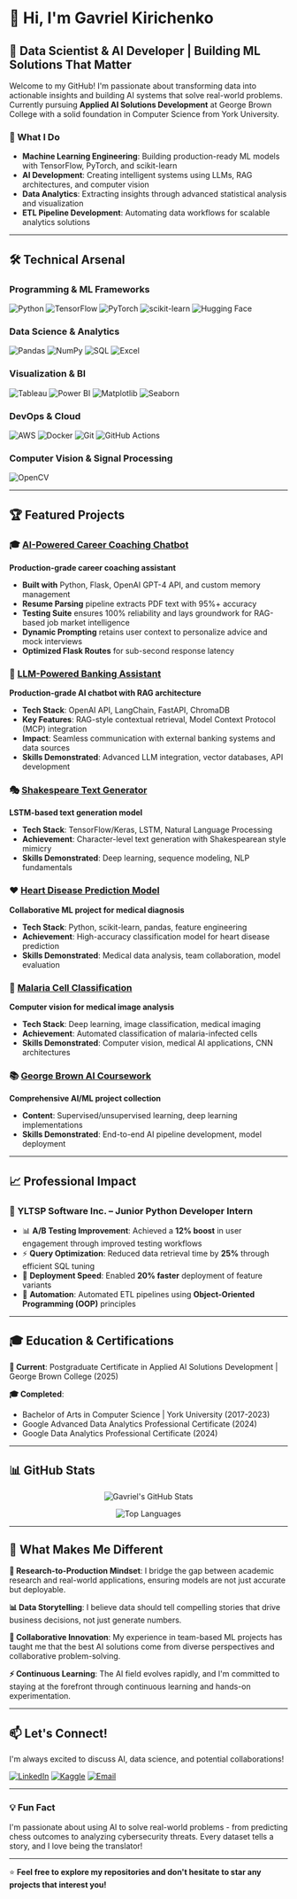 # 👋 Hi, I'm Gavriel Kirichenko

## 🚀 Data Scientist & AI Developer | Building ML Solutions That Matter

Welcome to my GitHub! I'm passionate about transforming data into actionable insights and building AI systems that solve real-world problems. Currently pursuing **Applied AI Solutions Development** at George Brown College with a solid foundation in Computer Science from York University.

### 🎯 What I Do

- **Machine Learning Engineering**: Building production-ready ML models with TensorFlow, PyTorch, and scikit-learn
- **AI Development**: Creating intelligent systems using LLMs, RAG architectures, and computer vision
- **Data Analytics**: Extracting insights through advanced statistical analysis and visualization
- **ETL Pipeline Development**: Automating data workflows for scalable analytics solutions

---

## 🛠️ Technical Arsenal

### **Programming & ML Frameworks**

![Python](https://img.shields.io/badge/Python-3776AB?style=for-the-badge&logo=python&logoColor=white)
![TensorFlow](https://img.shields.io/badge/TensorFlow-FF6F00?style=for-the-badge&logo=tensorflow&logoColor=white)
![PyTorch](https://img.shields.io/badge/PyTorch-EE4C2C?style=for-the-badge&logo=pytorch&logoColor=white)
![scikit-learn](https://img.shields.io/badge/scikit--learn-F7931E?style=for-the-badge&logo=scikit-learn&logoColor=white)
![Hugging Face](https://img.shields.io/badge/🤗%20Hugging%20Face-FFD21E?style=for-the-badge)

### **Data Science & Analytics**

![Pandas](https://img.shields.io/badge/pandas-150458?style=for-the-badge&logo=pandas&logoColor=white)
![NumPy](https://img.shields.io/badge/numpy-013243?style=for-the-badge&logo=numpy&logoColor=white)
![SQL](https://img.shields.io/badge/SQL-336791?style=for-the-badge&logo=postgresql&logoColor=white)
![Excel](https://img.shields.io/badge/Microsoft_Excel-217346?style=for-the-badge&logo=microsoft-excel&logoColor=white)

### **Visualization & BI**

![Tableau](https://img.shields.io/badge/Tableau-E97627?style=for-the-badge&logo=tableau&logoColor=white)
![Power BI](https://img.shields.io/badge/Power_BI-F2C811?style=for-the-badge&logo=powerbi&logoColor=black)
![Matplotlib](https://img.shields.io/badge/Matplotlib-11557C?style=for-the-badge)
![Seaborn](https://img.shields.io/badge/Seaborn-3776AB?style=for-the-badge)

### **DevOps & Cloud**

![AWS](https://img.shields.io/badge/AWS-232F3E?style=for-the-badge&logo=amazon-aws&logoColor=white)
![Docker](https://img.shields.io/badge/Docker-2496ED?style=for-the-badge&logo=docker&logoColor=white)
![Git](https://img.shields.io/badge/Git-F05032?style=for-the-badge&logo=git&logoColor=white)
![GitHub Actions](https://img.shields.io/badge/GitHub_Actions-2088FF?style=for-the-badge&logo=github-actions&logoColor=white)

### **Computer Vision & Signal Processing**

![OpenCV](https://img.shields.io/badge/OpenCV-5C3EE8?style=for-the-badge&logo=opencv&logoColor=white)

---

## 🏆 Featured Projects

### 🎓 [AI-Powered Career Coaching Chatbot](https://github.com/gabikir99/ResumeAI)

**Production-grade career coaching assistant**

- **Built with** Python, Flask, OpenAI GPT-4 API, and custom memory management
- **Resume Parsing** pipeline extracts PDF text with 95%+ accuracy
- **Testing Suite** ensures 100% reliability and lays groundwork for RAG-based job market intelligence
- **Dynamic Prompting** retains user context to personalize advice and mock interviews
- **Optimized Flask Routes** for sub-second response latency

### 🤖 [LLM-Powered Banking Assistant](https://github.com/gabikir99/llm-chatbot)

**Production-grade AI chatbot with RAG architecture**

- **Tech Stack**: OpenAI API, LangChain, FastAPI, ChromaDB
- **Key Features**: RAG-style contextual retrieval, Model Context Protocol (MCP) integration
- **Impact**: Seamless communication with external banking systems and data sources
- **Skills Demonstrated**: Advanced LLM integration, vector databases, API development

### 🎭 [Shakespeare Text Generator](https://github.com/gabikir99/shakespeare-text-generator)

**LSTM-based text generation model**

- **Tech Stack**: TensorFlow/Keras, LSTM, Natural Language Processing
- **Achievement**: Character-level text generation with Shakespearean style mimicry
- **Skills Demonstrated**: Deep learning, sequence modeling, NLP fundamentals

### ❤️ [Heart Disease Prediction Model](https://github.com/gabikir99/GROUP1_HEART-DISEASE-)

**Collaborative ML project for medical diagnosis**

- **Tech Stack**: Python, scikit-learn, pandas, feature engineering
- **Achievement**: High-accuracy classification model for heart disease prediction
- **Skills Demonstrated**: Medical data analysis, team collaboration, model evaluation

### 🔬 [Malaria Cell Classification](https://github.com/gabikir99/malaria_cell_images-_dataset_group7)

**Computer vision for medical image analysis**

- **Tech Stack**: Deep learning, image classification, medical imaging
- **Achievement**: Automated classification of malaria-infected cells
- **Skills Demonstrated**: Computer vision, medical AI applications, CNN architectures

### 📚 [George Brown AI Coursework](https://github.com/gabikir99/georgeBrownAI)

**Comprehensive AI/ML project collection**

- **Content**: Supervised/unsupervised learning, deep learning implementations
- **Skills Demonstrated**: End-to-end AI pipeline development, model deployment

---

## 📈 Professional Impact

### 💼 **YLTSP Software Inc. – Junior Python Developer Intern**

- 📊 **A/B Testing Improvement**: Achieved a **12% boost** in user engagement through improved testing workflows
- ⚡ **Query Optimization**: Reduced data retrieval time by **25%** through efficient SQL tuning
- 🚀 **Deployment Speed**: Enabled **20% faster** deployment of feature variants
- 🤖 **Automation**: Automated ETL pipelines using **Object-Oriented Programming (OOP)** principles

---

## 🎓 Education & Certifications

**🎯 Current**: Postgraduate Certificate in Applied AI Solutions Development | George Brown College (2025)

**🎓 Completed**:

- Bachelor of Arts in Computer Science | York University (2017-2023)
- Google Advanced Data Analytics Professional Certificate (2024)
- Google Data Analytics Professional Certificate (2024)

---

## 📊 GitHub Stats

<div align="center">

![Gavriel's GitHub Stats](https://github-readme-stats.vercel.app/api?username=gabikir99&show_icons=true&theme=radical)

![Top Languages](https://github-readme-stats.vercel.app/api/top-langs/?username=gabikir99&layout=compact&theme=radical)

</div>

---

## 🌟 What Makes Me Different

**🔬 Research-to-Production Mindset**: I bridge the gap between academic research and real-world applications, ensuring models are not just accurate but deployable.

**📊 Data Storytelling**: I believe data should tell compelling stories that drive business decisions, not just generate numbers.

**🤝 Collaborative Innovation**: My experience in team-based ML projects has taught me that the best AI solutions come from diverse perspectives and collaborative problem-solving.

**⚡ Continuous Learning**: The AI field evolves rapidly, and I'm committed to staying at the forefront through continuous learning and hands-on experimentation.

---

## 📫 Let's Connect!

I'm always excited to discuss AI, data science, and potential collaborations!

[![LinkedIn](https://img.shields.io/badge/LinkedIn-0077B5?style=for-the-badge&logo=linkedin&logoColor=white)](https://www.linkedin.com/in/gavrielkirichenko/)
[![Kaggle](https://img.shields.io/badge/Kaggle-20BEFF?style=for-the-badge&logo=kaggle&logoColor=white)](https://www.kaggle.com/gavrielkirichenko)
[![Email](https://img.shields.io/badge/Email-D14836?style=for-the-badge&logo=gmail&logoColor=white)](mailto:gabikir1999@gmail.com)

---

### 💡 Fun Fact

I'm passionate about using AI to solve real-world problems - from predicting chess outcomes to analyzing cybersecurity threats. Every dataset tells a story, and I love being the translator!

---

⭐ **Feel free to explore my repositories and don't hesitate to star any projects that interest you!**

```

```
